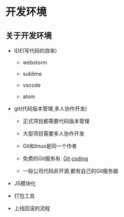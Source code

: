 # 开发环境

## 关于开发环境

- IDE(写代码的效率)

  - webstorm

  - sublime

  - vscode

  - atom

- git(代码版本管理,多人协作开发)

  - 正式项目都需要代码版本管理

  - 大型项目需要多人协作开发

  - Git和linux是同一个作者

  - 免费的Git服务有: [Git](https://github.com/) [coding](https://coding.net/)

  - 一般公司代码非开源,都有自己的Git服务器

- JS模块化

- 打包工具

- 上线回滚的流程